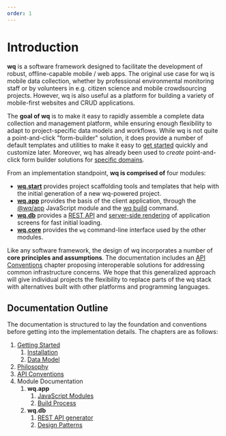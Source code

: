 ```yaml
---
order: 1
---
```


Introduction
============

**wq** is a software framework designed to facilitate the development of robust, offline-capable mobile / web apps.  The original use case for wq is mobile data collection, whether by professional environmental monitoring staff or by volunteers in e.g. citizen science and mobile crowdsourcing projects.  However, wq is also useful as a platform for building a variety of mobile-first websites and CRUD applications.

The **goal of wq** is to make it easy to rapidly assemble a complete data collection and management platform, while ensuring enough flexibility to adapt to project-specific data models and workflows.  While wq is not quite a point-and-click "form-builder" solution, it does provide a number of default templates and utilities to make it easy to [get started] quickly and customize later.  Moreover, wq has already been used to *create* point-and-click form builder solutions for [specific domains].

From an implementation standpoint, **wq is comprised of** four modules:

 * **[wq.start]** provides project scaffolding tools and templates that help with the initial generation of a new wq-powered project.
 * **[wq.app]** provides the basis of the client application, through the [@wq/app] JavaScript module and the [wq build][Build Process] command.
 * **[wq.db]** provides a [REST API] and [server-side rendering] of application screens for fast initial loading.
 * **[wq.core]** provides the `wq` command-line interface used by the other modules.

Like any software framework, the design of wq incorporates a number of **core principles and assumptions**.  The documentation includes an [API Conventions] chapter proposing interoperable solutions for addressing common infrastructure concerns.  We hope that this generalized approach will give individual projects the flexibility to replace parts of the wq stack with alternatives built with other platforms and programming languages.

## Documentation Outline
The documentation is structured to lay the foundation and conventions before getting into the implementation details.  The chapters are as follows:

1. [Getting Started][Overview]
    1. [Installation]
    2. [Data Model]
2. [Philosophy]
3. [API Conventions]
4. Module Documentation
    1. **wq.app**
        1. [JavaScript Modules][JavaScript modules]
        2. [Build Process]
    2. **wq.db**
        1. [REST API generator][REST API]
        2. [Design Patterns]

[get started]: ./setup.md
[specific domains]: https://wq.io/projects/

[wq.start]: https://wq.io/wq.start

[wq.app]: https://wq.io/wq.app
[@wq/app]: https://wq.io/docs/app-js
[JavaScript modules]: https://wq.io/chapters/app/docs
[Build Process]: https://wq.io/docs/build

[wq.db]: https://wq.io/wq.db
[REST API]: https://wq.io/docs/about-rest
[server-side rendering]: https://wq.io/docs/templates
[Design Patterns]: https://wq.io/docs/about-patterns

[wq.core]: https://wq.io/wq.core

[Philosophy]: https://wq.io/chapters/philosophy/docs
[API Conventions]: https://wq.io/chapters/api/docs

[Overview]: ./index.md
[wq.db: Contrib apps]: https://wq.io/chapters/contrib/docs
[Installation]: ./setup.md
[Data Model]: ./data-model.md
